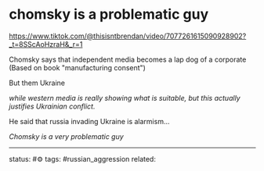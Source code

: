 # chomsky is a problematic guy
https://www.tiktok.com/@thisisntbrendan/video/7077261615090928902?_t=8SScAoHzraH&_r=1

Chomsky says that independent media becomes a lap dog of a corporate
(Based on book "manufacturing consent")

But them Ukraine

*while western media is really showing what is suitable, but this actually justifies Ukrainian conflict.*

He said that russia invading Ukraine is alarmism...

*Chomsky is a very problematic guy*



---
status: #⚙️ 
tags: #russian_aggression 
related: 